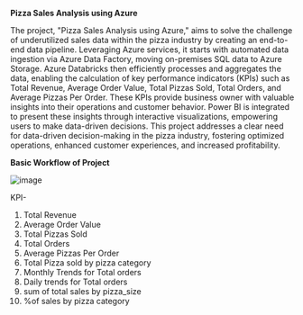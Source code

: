 <b>Pizza Sales Analysis using Azure</b>

The project, "Pizza Sales Analysis using Azure," aims to solve the challenge of underutilized sales data within the pizza industry by creating an end-to-end data pipeline. Leveraging Azure services, it starts with automated data ingestion via Azure Data Factory, moving on-premises SQL data to Azure Storage. Azure Databricks then efficiently processes and aggregates the data, enabling the calculation of key performance indicators (KPIs) such as Total Revenue, Average Order Value, Total Pizzas Sold, Total Orders, and Average Pizzas Per Order. These KPIs provide business owner with valuable insights into their operations and customer behavior. Power BI is integrated to present these insights through interactive visualizations, empowering users to make data-driven decisions. This project addresses a clear need for data-driven decision-making in the pizza industry, fostering optimized operations, enhanced customer experiences, and increased profitability.

<b>Basic Workflow of Project</b>

![image](https://github.com/SejalAhire/Pizza-Sales-Analysis-Using-Azure/assets/79636550/99bdbb27-c327-4c54-9ffd-7ee7dfcfff1d)


KPI- 

1. Total Revenue
2. Average Order Value 
3. Total Pizzas Sold
4. Total Orders 
5. Average Pizzas Per Order 
6. Total Pizza sold by pizza category
7. Monthly Trends for Total orders
8. Daily trends for Total orders
9. sum of total sales by pizza_size
10. %of sales by pizza category
